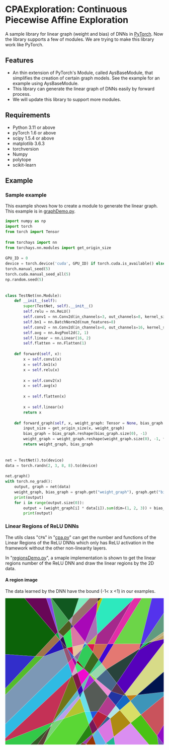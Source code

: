 # CPAExploration: Continuous Piecewise Affine Exploration

A sample library for linear graph (weight and bias) of DNNs in [PyTorch](https://pytorch.org/). Now the library supports a few of modules. We are trying to make this library work like PyTorch.

## Features

- An thin extension of PyTorch's Module, called AysBaseModule, that simplifies the creation of certain graph models. See the example for an example using AysBaseModule.
- This library can generate the linear graph of DNNs easily by forward process.
- We will update this library to support more modules.

## Requirements

- Python        3.11 or above
- pyTorch       1.6 or above
- scipy         1.5.4 or above
- matplotlib    3.6.3
- torchversion  
- Numpy
- polytope
- scikit-learn

## Example

### Sample example

This example shows how to create a module to generate the linear graph. This example is in [graphDemo.py](examples/graphDemo.py).

```python
import numpy as np
import torch
from torch import Tensor

from torchays import nn
from torchays.nn.modules import get_origin_size

GPU_ID = 0
device = torch.device('cuda', GPU_ID) if torch.cuda.is_available() else torch.device('cpu')
torch.manual_seed(5)
torch.cuda.manual_seed_all(5)
np.random.seed(5)


class TestNet(nn.Module):
    def __init__(self):
        super(TestNet, self).__init__()
        self.relu = nn.ReLU()
        self.conv1 = nn.Conv2d(in_channels=3, out_channels=8, kernel_size=3, stride=2, padding=1)
        self.bn1 = nn.BatchNorm2d(num_features=8)
        self.conv2 = nn.Conv2d(in_channels=8, out_channels=16, kernel_size=3, stride=2, padding=1)
        self.avg = nn.AvgPool2d(2, 1)
        self.linear = nn.Linear(16, 2)
        self.flatten = nn.Flatten(1)

    def forward(self, x):
        x = self.conv1(x)
        x = self.bn1(x)
        x = self.relu(x)

        x = self.conv2(x)
        x = self.avg(x)

        x = self.flatten(x)

        x = self.linear(x)
        return x

    def forward_graph(self, x, weight_graph: Tensor = None, bias_graph: Tensor = None):
        input_size = get_origin_size(x, weight_graph)
        bias_graph = bias_graph.reshape(bias_graph.size(0), -1)
        weight_graph = weight_graph.reshape(weight_graph.size(0), -1, *input_size)
        return weight_graph, bias_graph


net = TestNet().to(device)
data = torch.randn(2, 3, 8, 8).to(device)

net.graph()
with torch.no_grad():
    output, graph = net(data)
    weight_graph, bias_graph = graph.get("weight_graph"), graph.get("bias_graph")
    print(output)
    for i in range(output.size(0)):
        output = (weight_graph[i] * data[i]).sum(dim=(1, 2, 3)) + bias_graph[i]
        print(output)
```

### Linear Regions of ReLU DNNs

The utils class "`CPA`" in "[cpa.py](torchays/cpa/cpa.py)" can get the number and functions of the Linear Regions of the ReLU DNNs which only has ReLU activation in the framework without the other non-linearity layers.

In "[regionsDemo.py](examples/regionsDemo.py)", a smaple implementation is shown to get the linear regions number of the ReLU DNN and draw the linear regions by the 2D data.

#### A region image

The data learned by the DNN have the bound (-1< x <1) in our examples.

![regions](docs/images/regions.png)
